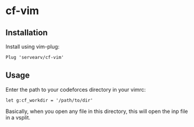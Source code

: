 # cf-vim

## Installation
Install using vim-plug:
```vim
Plug 'servearv/cf-vim'
```

## Usage
Enter the path to your codeforces directory in your vimrc:
```vim
let g:cf_workdir = '/path/to/dir'
```
Basically, when you open any file in this directory, this will open the inp file in a vsplit.

